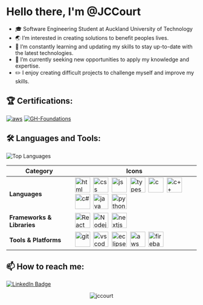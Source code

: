 # Hello there, I'm @JCCourt

- 🎓 Software Engineering Student at Auckland University of Technology
- 🌏 I’m interested in creating solutions to benefit peoples lives.
- 🌱 I’m constantly learning and updating my skills to stay up-to-date with the latest technologies.
- 💼 I’m currently seeking new opportunities to apply my knowledge and expertise.
- ✏️ I enjoy creating difficult projects to challenge myself and improve my skills.

## 🏆 Certifications:
<div id="certifications">
  <p>
    <a href="https://www.credly.com/badges/4317695a-ad92-44cf-b3b6-9566d3f356de/public_url"><img src="https://github.com/user-attachments/assets/f2a2e73b-c4bc-4c1f-a26d-f969b8a06ff7" alt="aws"></a>
    <a href="https://www.credly.com/badges/c8aa8dd9-0832-4863-abc1-530c0bca2bfa/public_url"><img src="https://github.com/user-attachments/assets/bdc9c142-ad05-42d8-a2c7-c923d2546cb0" alt="GH-Foundations"></a>
  </p>
</div>

## 🛠️ Languages and Tools:
<picture>
  <img src="https://github-readme-stats.vercel.app/api/top-langs/?username=JCCourt&layout=compact&theme=vision-friendly-dark" alt="Top Languages"/>
</picture>

| Category | Icons |
|---|---|
|**Languages**| <img src="https://cdn.jsdelivr.net/gh/devicons/devicon/icons/html5/html5-original.svg" title="HTML" alt="html" width="40" height="40"/>&nbsp; <img src="https://cdn.jsdelivr.net/gh/devicons/devicon/icons/css3/css3-original.svg" title="CSS" alt="css" width="40" height="40"/>&nbsp; <img src="https://cdn.jsdelivr.net/gh/devicons/devicon/icons/javascript/javascript-original.svg" title="JS" alt="js" width="40" height="40"/>&nbsp; <img src="https://cdn.jsdelivr.net/gh/devicons/devicon/icons/typescript/typescript-original.svg" title="Typescript" alt="typescript" width="40" height="40"/>&nbsp; <img src="https://cdn.jsdelivr.net/gh/devicons/devicon/icons/c/c-original.svg" title="C" alt="c" width="40" height="40"/>&nbsp; <img src="https://cdn.jsdelivr.net/gh/devicons/devicon/icons/cplusplus/cplusplus-original.svg" title="C++" alt="c++" width="40" height="40"/>&nbsp; <img src="https://cdn.jsdelivr.net/gh/devicons/devicon/icons/csharp/csharp-original.svg" title="C#" alt="c#" width="40" height="40"/>&nbsp; <img src="https://cdn.jsdelivr.net/gh/devicons/devicon/icons/java/java-original.svg" title="Java" alt="java" width="40" height="40"/>&nbsp; <img src="https://cdn.jsdelivr.net/gh/devicons/devicon/icons/python/python-original.svg" title="Python" alt="python" width="40" height="40"/>&nbsp; |
|**Frameworks & Libraries**| <img src="https://cdn.jsdelivr.net/gh/devicons/devicon/icons/react/react-original.svg" title="React" alt="React" width="40" height="40"/>&nbsp; <img src="https://cdn.jsdelivr.net/gh/devicons/devicon/icons/nodejs/nodejs-original.svg" title="Nodejs" alt="Nodejs" width="40" height="40"/>&nbsp; <img src="https://cdn.jsdelivr.net/gh/devicons/devicon/icons/nextjs/nextjs-original.svg" title="nextjs" alt="nextjs" width="40" height="40"/>&nbsp; |
|**Tools & Platforms**| <img src="https://cdn.jsdelivr.net/gh/devicons/devicon/icons/git/git-original.svg" title="git" alt="git" width="40" height="40"/>&nbsp; <img src="https://cdn.jsdelivr.net/gh/devicons/devicon/icons/vscode/vscode-original.svg" title="vscode" alt="vscode" width="40" height="40"/>&nbsp; <img src="https://cdn.jsdelivr.net/gh/devicons/devicon/icons/eclipse/eclipse-original.svg" title="eclipse" alt="eclipse" width="40" height="40"/>&nbsp; <img src="https://cdn.jsdelivr.net/gh/devicons/devicon/icons/amazonwebservices/amazonwebservices-original-wordmark.svg" title="AWS" alt="aws" width="40" height="40"/>&nbsp; <img src="https://cdn.jsdelivr.net/gh/devicons/devicon/icons/firebase/firebase-original.svg" title="firebase" alt="firebase" width="40" height="40"/>&nbsp; |

## 📫 How to reach me:
<a href="https://www.linkedin.com/in/jack-courtenay/"><img src="https://img.shields.io/badge/LinkedIn-blue?style=for-the-badge&logo=linkedin&logoColor=white" alt="LinkedIn Badge"/></a>

<div align="center">
    <img src="https://komarev.com/ghpvc/?username=jccourt&label=Profile%20views&color=0e75b6&style=flat" alt="jccourt"/>
</div>
